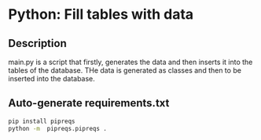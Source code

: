 # Python: Fill tables with data

## Description
main.py is a script that firstly, generates the data and then inserts it into the tables of the database. THe data is generated as classes and then to be inserted into the database.

## Auto-generate requirements.txt
```bash
pip install pipreqs
python -m  pipreqs.pipreqs .
```